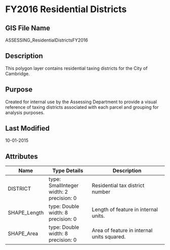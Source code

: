 # FY2016 Residential Districts
## GIS File Name
ASSESSING_ResidentialDistrictsFY2016
## Description
<DIV STYLE="text-align:Left;"><DIV><DIV><P><SPAN>This polygon layer contains residential taxing districts for the City of Cambridge. </SPAN></P></DIV></DIV></DIV>

## Purpose
Created for internal use by the Assessing Department to provide a visual reference of taxing districts associated with each parcel and grouping for analysis purposes.
## Last Modified
10-01-2015
## Attributes
|Name|Type Details|Description|
|----|------------|-----------|
|DISTRICT|type: SmallInteger<br/>width: 2<br/>precision: 0|Residential tax district number|
|SHAPE_Length|type: Double<br/>width: 8<br/>precision: 0|Length of feature in internal units.|
|SHAPE_Area|type: Double<br/>width: 8<br/>precision: 0|Area of feature in internal units squared.|
